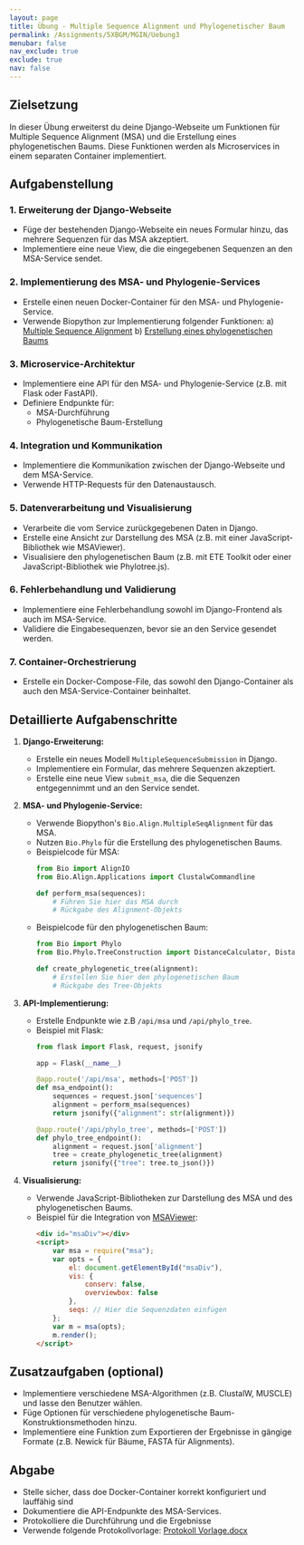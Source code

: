 ```yaml
---
layout: page
title: Übung - Multiple Sequence Alignment und Phylogenetischer Baum
permalink: /Assignments/5XBGM/MGIN/Uebung3
menubar: false
nav_exclude: true
exclude: true
nav: false
---
```


## Zielsetzung
In dieser Übung erweiterst du deine Django-Webseite um Funktionen für Multiple Sequence Alignment (MSA) und die Erstellung eines phylogenetischen Baums. Diese Funktionen werden als Microservices in einem separaten Container implementiert.

## Aufgabenstellung

### 1. Erweiterung der Django-Webseite
- Füge der bestehenden Django-Webseite ein neues Formular hinzu, das mehrere Sequenzen für das MSA akzeptiert.
- Implementiere eine neue View, die die eingegebenen Sequenzen an den MSA-Service sendet.

### 2. Implementierung des MSA- und Phylogenie-Services
- Erstelle einen neuen Docker-Container für den MSA- und Phylogenie-Service.
- Verwende Biopython zur Implementierung folgender Funktionen:
  a) [Multiple Sequence Alignment](https://biopython.org/docs/1.75/api/Bio.Align.html) 
  b) [Erstellung eines phylogenetischen Baums](https://biopython.org/wiki/Phylo)

### 3. Microservice-Architektur
- Implementiere eine API für den MSA- und Phylogenie-Service (z.B. mit Flask oder FastAPI).
- Definiere Endpunkte für:
  - MSA-Durchführung
  - Phylogenetische Baum-Erstellung

### 4. Integration und Kommunikation
- Implementiere die Kommunikation zwischen der Django-Webseite und dem MSA-Service.
- Verwende HTTP-Requests für den Datenaustausch.

### 5. Datenverarbeitung und Visualisierung
- Verarbeite die vom Service zurückgegebenen Daten in Django.
- Erstelle eine Ansicht zur Darstellung des MSA (z.B. mit einer JavaScript-Bibliothek wie MSAViewer).
- Visualisiere den phylogenetischen Baum (z.B. mit ETE Toolkit oder einer JavaScript-Bibliothek wie Phylotree.js).

### 6. Fehlerbehandlung und Validierung
- Implementiere eine Fehlerbehandlung sowohl im Django-Frontend als auch im MSA-Service.
- Validiere die Eingabesequenzen, bevor sie an den Service gesendet werden.

### 7. Container-Orchestrierung
- Erstelle ein Docker-Compose-File, das sowohl den Django-Container als auch den MSA-Service-Container beinhaltet.

## Detaillierte Aufgabenschritte

1. **Django-Erweiterung:**
   - Erstelle ein neues Modell `MultipleSequenceSubmission` in Django.
   - Implementiere ein Formular, das mehrere Sequenzen akzeptiert.
   - Erstelle eine neue View `submit_msa`, die die Sequenzen entgegennimmt und an den Service sendet.

2. **MSA- und Phylogenie-Service:**
   - Verwende Biopython's `Bio.Align.MultipleSeqAlignment` für das MSA.
   - Nutzen `Bio.Phylo` für die Erstellung des phylogenetischen Baums.
   - Beispielcode für MSA:
     ```python
     from Bio import AlignIO
     from Bio.Align.Applications import ClustalwCommandline
     
     def perform_msa(sequences):
         # Führen Sie hier das MSA durch
         # Rückgabe des Alignment-Objekts
     ```
   - Beispielcode für den phylogenetischen Baum:
     ```python
     from Bio import Phylo
     from Bio.Phylo.TreeConstruction import DistanceCalculator, DistanceTreeConstructor
     
     def create_phylogenetic_tree(alignment):
         # Erstellen Sie hier den phylogenetischen Baum
         # Rückgabe des Tree-Objekts
     ```

3. **API-Implementierung:**
   - Erstelle Endpunkte wie z.B `/api/msa` und `/api/phylo_tree`.
   - Beispiel mit Flask:
     ```python
     from flask import Flask, request, jsonify
     
     app = Flask(__name__)
     
     @app.route('/api/msa', methods=['POST'])
     def msa_endpoint():
         sequences = request.json['sequences']
         alignment = perform_msa(sequences)
         return jsonify({"alignment": str(alignment)})
     
     @app.route('/api/phylo_tree', methods=['POST'])
     def phylo_tree_endpoint():
         alignment = request.json['alignment']
         tree = create_phylogenetic_tree(alignment)
         return jsonify({"tree": tree.to_json()})
     ```

4. **Visualisierung:**
   - Verwende JavaScript-Bibliotheken zur Darstellung des MSA und des phylogenetischen Baums.
   - Beispiel für die Integration von [MSAViewer](https://msa.biojs.net/index.html):
     ```html
     <div id="msaDiv"></div>
     <script>
         var msa = require("msa");
         var opts = {
             el: document.getElementById("msaDiv"),
             vis: {
                 conserv: false,
                 overviewbox: false
             },
             seqs: // Hier die Sequenzdaten einfügen
         };
         var m = msa(opts);
         m.render();
     </script>
     ```

## Zusatzaufgaben (optional)
- Implementiere verschiedene MSA-Algorithmen (z.B. ClustalW, MUSCLE) und lasse den Benutzer wählen.
- Füge Optionen für verschiedene phylogenetische Baum-Konstruktionsmethoden hinzu.
- Implementiere eine Funktion zum Exportieren der Ergebnisse in gängige Formate (z.B. Newick für Bäume, FASTA für Alignments).

## Abgabe
- Stelle sicher, dass doe Docker-Container korrekt konfiguriert und lauffähig sind
- Dokumentiere die API-Endpunkte des MSA-Services.
- Protokolliere die Durchführung und die Ergebnisse
- Verwende folgende Protokollvorlage: [Protokoll Vorlage.docx](/TeachingMaterials/General/Protokoll%20Vorlage.docx)
